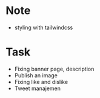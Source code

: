 # Note
- styling with tailwindcss

# Task
- Fixing banner page, description
- Publish an image
- Fixing like and dislike
- Tweet manajemen